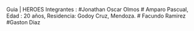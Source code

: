 Guia | HEROES
Integrantes : 
    #Jonathan Oscar Olmos
    # Amparo Pascual, 
    Edad : 20 años, 
    Residencia: Godoy Cruz, Mendoza.
    # Facundo Ramirez
    #Gaston Diaz